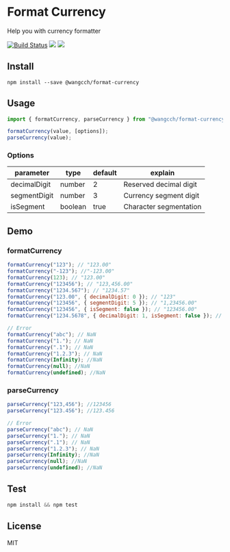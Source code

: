 # Format Currency

Help you with currency formatter

[![Build Status](https://travis-ci.org/wangcch/format-currency.svg?branch=master)](https://travis-ci.org/wangcch/format-currency)
[![](https://img.shields.io/npm/v/@wangcch/format-currency.svg)](https://www.npmjs.com/package/@wangcch/format-currency)
[![](https://img.shields.io/npm/l/@wangcch/format-currency.svg)](./LICENSE)

## Install

```shell
npm install --save @wangcch/format-currency
```

## Usage

```js
import { formatCurrency, parseCurrency } from "@wangcch/format-currency";
```

```js
formatCurrency(value, [options]);
parseCurrency(value);
```

### Options

| parameter    | type    | default | explain                |
| ------------ | ------- | ------- | ---------------------- |
| decimalDigit | number  | 2       | Reserved decimal digit |
| segmentDigit | number  | 3       | Currency segment digit |
| isSegment    | boolean | true    | Character segmentation |

## Demo

### formatCurrency

```js
formatCurrency("123"); // "123.00"
formatCurrency("-123"); //"-123.00"
formatCurrency(123); // "123.00"
formatCurrency("123456"); // "123,456.00"
formatCurrency("1234.567"); // "1234.57"
formatCurrency("123.00", { decimalDigit: 0 }); // "123"
formatCurrency("123456", { segmentDigit: 5 }); // "1,23456.00"
formatCurrency("123456", { isSegment: false }); // "123456.00"
formatCurrency("1234.5678", { decimalDigit: 1, isSegment: false }); // "1234.6"

// Error
formatCurrency("abc"); // NaN
formatCurrency("1."); // NaN
formatCurrency(".1"); // NaN
formatCurrency("1.2.3"); // NaN
formatCurrency(Infinity); //NaN
formatCurrency(null); //NaN
formatCurrency(undefined); //NaN
```

### parseCurrency

```js
parseCurrency("123,456"); //123456
parseCurrency("123.456"); //123.456

// Error
parseCurrency("abc"); // NaN
parseCurrency("1."); // NaN
parseCurrency(".1"); // NaN
parseCurrency("1.2.3"); // NaN
parseCurrency(Infinity); //NaN
parseCurrency(null); //NaN
parseCurrency(undefined); //NaN
```

## Test

```js
npm install && npm test
```

## License

MIT
